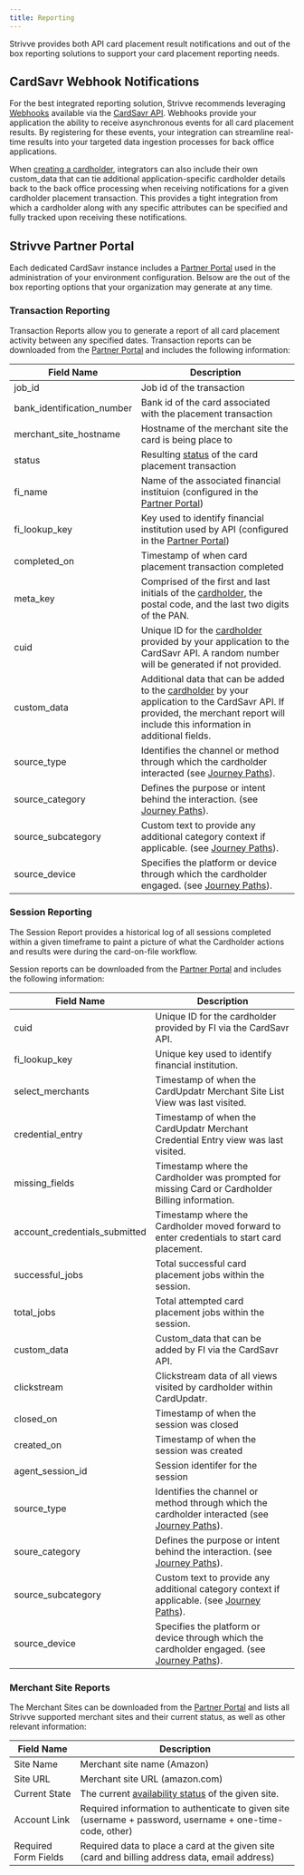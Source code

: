 ```yaml
---
title: Reporting
---
```


Strivve provides both API card placement result notifications and out of the box reporting solutions to support your card placement reporting needs.  

## CardSavr Webhook Notifications
For the best integrated reporting solution, Strivve recommends leveraging [Webhooks](https://developers.strivve.com/resources/notifications) available via the [CardSavr API](https://swch.github.io/slate/#introduction).  Webhooks provide your application the ability to receive asynchronous events for all card placement results.  By registering for these events, your integration can streamline real-time results into your targeted data ingestion processes for back office applications.

When [creating a cardholder](https://swch.github.io/slate/#create-cardholder), integrators can also include their own custom_data that can tie additional application-specific cardholder details back to the back office processing when receiving notifications for a given cardholder placement transaction.  This provides a tight integration from which a cardholder along with any specific attributes can be specified and fully tracked upon receiving these notifications.

## Strivve Partner Portal

Each dedicated CardSavr instance includes a [Partner Portal](https://developers.strivve.com/ops-admin/partner-portal) used in the administration of your environment configuration.  Belsow are the out of the box reporting options that your organization may generate at any time.


### Transaction Reporting
Transaction Reports allow you to generate a report of all card placement activity between any specified dates. Transaction reports can be downloaded from the [Partner Portal](https://developers.strivve.com/ops-admin/partner-portal) and includes the following information:

| Field Name                  | Description                                         
|-----------------------------| ----------------------------------------------------
| job_id                      | Job id of the transaction                           
| bank_identification_number  | Bank id of the card associated with the placement transaction                                 
| merchant_site_hostname      | Hostname of the merchant site the card is being place to                      
| status                      | Resulting [status](https://swch.github.io/slate/#post-place_card_on_single_site_job-1) of the card placement transaction  
| fi_name                     | Name of the associated financial instituion (configured in the [Partner Portal](https://developers.strivve.com/ops-admin/partner-portal))         
| fi_lookup_key               | Key used to identify financial institution used by API (configured in the [Partner Portal](https://developers.strivve.com/ops-admin/partner-portal))
| completed_on                | Timestamp of when card placement transaction completed
| meta_key                    | Comprised of the first and last initials of the [cardholder](https://swch.github.io/slate/#create-cardholder), the postal code, and the last two digits of the PAN.
| cuid          | Unique ID for the [cardholder](https://swch.github.io/slate/#create-cardholder) provided by your application to the CardSavr API.  A random number will be generated if not provided.
| custom_data   | Additional data that can be added to the [cardholder](https://swch.github.io/slate/#create-cardholder) by your application to the CardSavr API.  If provided, the merchant report will include this information in additional fields.
| source_type                 | Identifies the channel or method through which the cardholder interacted (see [Journey Paths](/integrations/sources)).
| source_category             | Defines the purpose or intent behind the interaction. (see [Journey Paths](/integrations/sources)).
| source_subcategory          | Custom text to provide any additional category context if applicable. (see [Journey Paths](/integrations/sources)).
| source_device               | Specifies the platform or device through which the cardholder engaged. (see [Journey Paths](/integrations/sources)).


### Session Reporting
The Session Report provides a historical log of all sessions completed within a given timeframe to paint a picture of what the Cardholder actions and results were during the card-on-file workflow.

Session reports can be downloaded from the [Partner Portal](https://developers.strivve.com/ops-admin/partner-portal) and includes the following information:

| Field Name                  | Description                                         
|-----------------------------| ----------------------------------------------------
| cuid                        | Unique ID for the cardholder provided by FI via the CardSavr API.                             
| fi_lookup_key               | Unique key used to identify financial institution.                     
| select_merchants            | Timestamp of when the CardUpdatr Merchant Site List View was last visited.
| credential_entry            | Timestamp of when the CardUpdatr Merchant Credential Entry view was last visited.     
| missing_fields              | Timestamp where the Cardholder was prompted for missing Card or Cardholder Billing information.
| account_credentials_submitted | Timestamp where the  Cardholder moved forward to enter credentials to start card placement.
| successful_jobs             | Total successful card placement jobs within the session.
| total_jobs                  | Total attempted card placement jobs within the session.
| custom_data                 | Custom_data that can be added by FI via the CardSavr API.
| clickstream                 | Clickstream data of all views visited by cardholder within CardUpdatr.
| closed_on                   | Timestamp of when the session was closed
| created_on                  | Timestamp of when the session was created
| agent_session_id            | Session identifer for the session
| source_type                 | Identifies the channel or method through which the cardholder interacted (see [Journey Paths](/integrations/sources)).
| soure_category              | Defines the purpose or intent behind the interaction. (see [Journey Paths](/integrations/sources)).
| source_subcategory          | Custom text to provide any additional category context if applicable. (see [Journey Paths](/integrations/sources)).
| source_device               | Specifies the platform or device through which the cardholder engaged. (see [Journey Paths](/integrations/sources)).



### Merchant Site Reports
The Merchant Sites can be downloaded from the [Partner Portal](https://developers.strivve.com/ops-admin/partner-portal) and lists all Strivve supported merchant sites and their current status, as well as other relevant information:

| Field Name                  | Description                                         
|-----------------------------| ----------------------------------------------------
| Site Name                   | Merchant site name  (Amazon)                          
| Site URL                    | Merchant site URL (amazon.com)                     
| Current State               | The current [availability status](/resources/site-tagging) of the given site.
| Account Link                | Required information to authenticate to given site (username + password, username + one-time-code, other)
| Required Form Fields        | Required data to place a card at the given site (card and billing address data, email address)